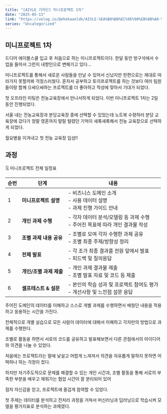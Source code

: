 ```yaml
---
title: "[AIVLE 기자단] 미니프로젝트 1차"
date: "2025-05-13"
link: "https://velog.io/@ehekaanldk/AIVLE-%EA%B8%B0%EC%9E%90%EB%8B%A8-%EB%AF%B8%EB%8B%88%ED%94%84%EB%A1%9C%EC%A0%9D%ED%8A%B8-1%EC%B0%A8"
series: "Uncategorized"
---
```


<h2 id="미니프로젝트-1차">미니프로젝트 1차</h2>
<p>드디어 에이블스쿨 입교 후 처음으로 하는 미니프로젝트이다. 한달 동안 방구석에서 수업을 들어서 그런지 내향인으로 변해가고 있다...</p>
<p>미니프로젝트를 통해서 새로운 사람들을 만날 수 있어서 신났지만 한편으로는 제대로 따라가지 못할까봐 걱정스러웠다. 혼자서 공부하고 토이프로젝트를 하는 것보다 여러 팀원들이랑 함께 으쌰으쌰하는 프로젝트를 더 좋아하고 적성에 맞아서 기대가 되었다. </p>
<p>첫 오프라인 미팅은 전농교육장에서 만나서하게 되었다. 이번 미니프로젝트 1차는 2일동안 진행되었다. 
<img alt="" src="https://velog.velcdn.com/images/ehekaanldk/post/2eb18777-f5ca-4c63-a1f4-cf760065d49d/image.png" /></p>
<p>서울 내는 전농교육장과 분당교육장 중에 선택할 수 있었는데 노트북 수령하러 분당 교육장에 갔다가 정말 영혼까지 탈탈 털렸던 기억이 새록새록해서 전농 교육장으로 선택하게 되었다. </p>
<p>월요병을 이겨내고 첫 전농 교육장 입성!! 
<img alt="" src="https://velog.velcdn.com/images/ehekaanldk/post/63abebdc-f377-4cd4-9904-296ddaebbbcf/image.png" /></p>
<h2 id="과정">과정</h2>
<p>🗓️ 미니프로젝트 전체 일정표</p>
<table>
<thead>
<tr>
<th>순번</th>
<th>단계</th>
<th>내용</th>
</tr>
</thead>
<tbody><tr>
<td>1</td>
<td><strong>미니프로젝트 설명</strong></td>
<td>- 비즈니스 도메인 소개<br />- 사용 데이터 설명<br />- 과제 진행 가이드 안내</td>
</tr>
<tr>
<td>2</td>
<td><strong>개인 과제 수행</strong></td>
<td>- 각자 데이터 분석/모델링 등 과제 수행<br />- 주어진 목표에 따라 개인 결과물 작성</td>
</tr>
<tr>
<td>3</td>
<td><strong>조별 과제 내용 공유</strong></td>
<td>- 조별로 모여 각자 수행한 과제 공유<br />- 조별 최종 주제/방향성 정리</td>
</tr>
<tr>
<td>4</td>
<td><strong>전체 발표</strong></td>
<td>- 각 조가 최종 결과를 전원 앞에서 발표<br />- 피드백 및 질의응답</td>
</tr>
<tr>
<td>5</td>
<td><strong>개인/조별 과제 제출</strong></td>
<td>- 개인 과제 결과물 제출<br />- 조별 발표 자료 및 코드 등 제출</td>
</tr>
<tr>
<td>6</td>
<td><strong>셀프테스트 &amp; 설문</strong></td>
<td>- 본인의 학습 성과 및 프로젝트 참여도 평가<br />- 개선사항 및 느낀점 설문 응답</td>
</tr>
</tbody></table>
<p>주어진 도메인의 데이터를 이해하고 스스로 개별 과제를 수행하면서 배웠던 내용을 적용하고 응용하는 시간을 가진다. </p>
<p>전체적으로 개별 실습으로 모든 사람이 데이터에 대해서 이해하고 각자만의 방법으로 과제를 수행한다. </p>
<p>조별로 활동을 하면서 서로의 코드를 공유하고 발표해보면서 다른 관점에서의 아이디어와 의견을 나눌 수 있었다. </p>
<p>처음에는 프로젝트라는 말에 낯설고 어렵게 느껴져서 의견을 자유롭게 말하지 못하면 어떡하나 하는 걱정이 컸다.</p>
<p>하지만 자기주도적으로 문제를 해결할 수 있는 개인 시간과, 
조별 활동을 통해 서로의 부족한 부분을 배우고 채워가는 협업 시간이 잘 분리되어 있어</p>
<p>점차 자신감을 얻고, 프로젝트에 즐겁게 참여할 수 있었다. </p>
<p>첫 주제는 데이터를 분석하고 전처리 과정을 거쳐서 머신러닝과 딥러닝으로 학습시켜 모델을 평가지표로 분석하는 과제였다.</p>
